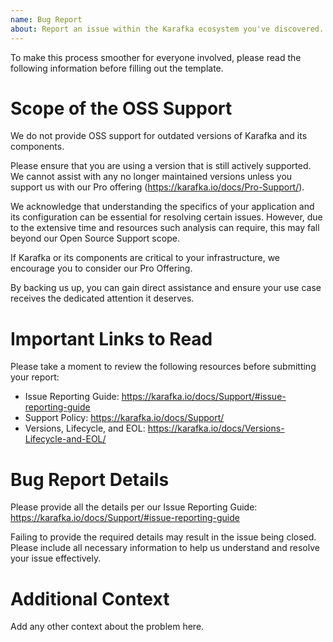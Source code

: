 ```yaml
---
name: Bug Report
about: Report an issue within the Karafka ecosystem you've discovered.
---
```


To make this process smoother for everyone involved, please read the following information before filling out the template.

Scope of the OSS Support
===========

We do not provide OSS support for outdated versions of Karafka and its components.

Please ensure that you are using a version that is still actively supported. We cannot assist with any no longer maintained versions unless you support us with our Pro offering (https://karafka.io/docs/Pro-Support/).

We acknowledge that understanding the specifics of your application and its configuration can be essential for resolving certain issues. However, due to the extensive time and resources such analysis can require, this may fall beyond our Open Source Support scope.

If Karafka or its components are critical to your infrastructure, we encourage you to consider our Pro Offering.

By backing us up, you can gain direct assistance and ensure your use case receives the dedicated attention it deserves.


Important Links to Read
===========

Please take a moment to review the following resources before submitting your report:

- Issue Reporting Guide: https://karafka.io/docs/Support/#issue-reporting-guide
- Support Policy: https://karafka.io/docs/Support/
- Versions, Lifecycle, and EOL: https://karafka.io/docs/Versions-Lifecycle-and-EOL/


Bug Report Details
===========

Please provide all the details per our Issue Reporting Guide: https://karafka.io/docs/Support/#issue-reporting-guide

Failing to provide the required details may result in the issue being closed. Please include all necessary information to help us understand and resolve your issue effectively.


Additional Context
===========

Add any other context about the problem here.

